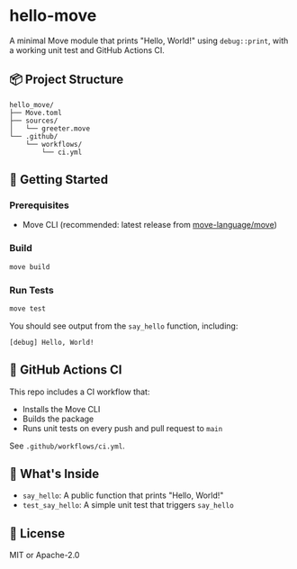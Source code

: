 # hello-move

A minimal Move module that prints "Hello, World!" using `debug::print`, with a working unit test and GitHub Actions CI.

## 📦 Project Structure

```
hello_move/
├── Move.toml
├── sources/
│   └── greeter.move
└── .github/
    └── workflows/
        └── ci.yml
```

## 🚀 Getting Started

### Prerequisites

- Move CLI (recommended: latest release from [move-language/move](https://github.com/move-language/move/releases))

### Build

```bash
move build
```

### Run Tests

```bash
move test
```

You should see output from the `say_hello` function, including:

```
[debug] Hello, World!
```

## 🤖 GitHub Actions CI

This repo includes a CI workflow that:
- Installs the Move CLI
- Builds the package
- Runs unit tests on every push and pull request to `main`

See `.github/workflows/ci.yml`.

## 🧪 What's Inside

- `say_hello`: A public function that prints "Hello, World!"
- `test_say_hello`: A simple unit test that triggers `say_hello`

## 🔖 License

MIT or Apache-2.0
